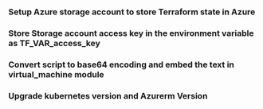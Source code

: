 ### Setup Azure storage account to store Terraform state in Azure

### Store Storage account access key in the environment variable as TF_VAR_access_key

### Convert script to base64 encoding and embed the text in virtual_machine module

### Upgrade kubernetes version and Azurerm Version
